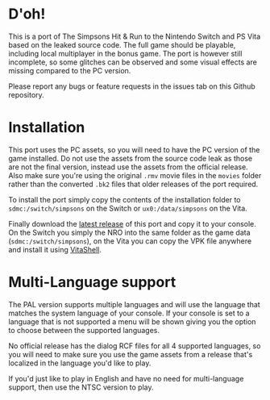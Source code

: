 # D'oh!

This is a port of The Simpsons Hit & Run to the Nintendo Switch and PS Vita based on the leaked source code. The full game should be playable, including local multiplayer in the bonus game. The port is however still incomplete, so some glitches can be observed and some visual effects are missing compared to the PC version.

Please report any bugs or feature requests in the issues tab on this Github repository.

# Installation

This port uses the PC assets, so you will need to have the PC version of the game installed. Do not use the assets from the source code leak as those are not the final version, instead use the assets from the official release. Also make sure you're using the original `.rmv` movie files in the `movies` folder rather than the converted `.bk2` files that older releases of the port required.

To install the port simply copy the contents of the installation folder to `sdmc:/switch/simpsons` on the Switch or `ux0:/data/simpsons` on the Vita.

Finally download the [latest release](https://github.com/ZenoArrows/The-Simpsons-Hit-and-Run/releases) of this port and copy it to your console. On the Switch you simply the NRO into the same folder as the game data (`sdmc:/switch/simpsons`), on the Vita you can copy the VPK file anywhere and install it using [VitaShell](https://github.com/TheOfficialFloW/VitaShell).

# Multi-Language support

The PAL version supports multiple languages and will use the language that matches the system language of your console. If your console is set to a language that is not supported a menu will be shown giving you the option to choose between the supported languages.

No official release has the dialog RCF files for all 4 supported languages, so you will need to make sure you use the game assets from a release that's localized in the language you'd like to play.

If you'd just like to play in English and have no need for multi-language support, then use the NTSC version to play.
